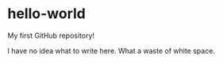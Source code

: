 # hello-world
My first GitHub repository!

I have no idea what to write here. What a waste of white space.
